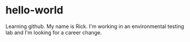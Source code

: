 # hello-world
Learning github.
My name is Rick.  I'm working in an environmental testing lab and I'm looking for a career change.
